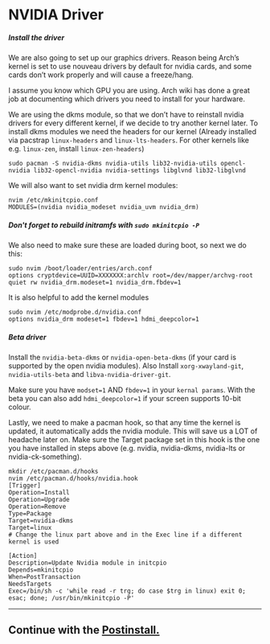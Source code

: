 # NVIDIA Driver

##### Install the driver

We are also going to set up our graphics drivers. Reason being Arch’s kernel is set to use nouveau drivers by default for nvidia cards, and some cards don’t work properly and will  cause a freeze/hang.

I assume you know which GPU you are using. Arch wiki has done a great job at documenting which drivers you need to install for your hardware.

We are using the dkms module, so that we don’t have to reinstall nvidia drivers for every different kernel, if we decide to try another kernel later. To install dkms modules we need the headers for our kernel (Already installed via pacstrap `linux-headers` and `linux-lts-headers`. For other kernels like e.g. `linux-zen`, install `linux-zen-headers`)

```text
sudo pacman -S nvidia-dkms nvidia-utils lib32-nvidia-utils opencl-nvidia lib32-opencl-nvidia nvidia-settings libglvnd lib32-libglvnd
```

We will also want to set nvidia drm kernel modules:

```text
nvim /etc/mkinitcpio.conf
MODULES=(nvidia nvidia_modeset nvidia_uvm nvidia_drm)
```

##### Don't forget to rebuild initramfs with `sudo mkinitcpio -P`

We also need to make sure these are loaded during boot, so next we do this:

```text
sudo nvim /boot/loader/entries/arch.conf
options cryptdevice=UUID=XXXXXXX:archlv root=/dev/mapper/archvg-root quiet rw nvidia_drm.modeset=1 nvidia_drm.fbdev=1
```

It is also helpful to add the kernel modules

```text
sudo nvim /etc/modprobe.d/nvidia.conf
options nvidia_drm modeset=1 fbdev=1 hdmi_deepcolor=1
```

##### Beta driver
Install the `nvidia-beta-dkms` or `nvidia-open-beta-dkms` (if your card is supported by the open nvidia modules). Also Install `xorg-xwayland-git`, `nvidia-utils-beta` and `libva-nvidia-driver-git`.

Make sure you have `modset=1` AND `fbdev=1` in your `kernal params`. With the beta you can also add `hdmi_deepcolor=1` if your screen supports 10-bit colour.

Lastly, we need to make a pacman hook, so that any time the kernel is updated, it automatically adds the nvidia module. This will save us a LOT of headache later on.
Make sure the Target package set in this hook is the one you have installed in steps above (e.g. nvidia, nvidia-dkms, nvidia-lts or nvidia-ck-something).

```text
mkdir /etc/pacman.d/hooks
nvim /etc/pacman.d/hooks/nvidia.hook
[Trigger]
Operation=Install
Operation=Upgrade
Operation=Remove
Type=Package
Target=nvidia-dkms
Target=linux
# Change the linux part above and in the Exec line if a different kernel is used

[Action]
Description=Update Nvidia module in initcpio
Depends=mkinitcpio
When=PostTransaction
NeedsTargets
Exec=/bin/sh -c 'while read -r trg; do case $trg in linux) exit 0; esac; done; /usr/bin/mkinitcpio -P'
```

---

## Continue with the  [Postinstall.](postinstall.md)
